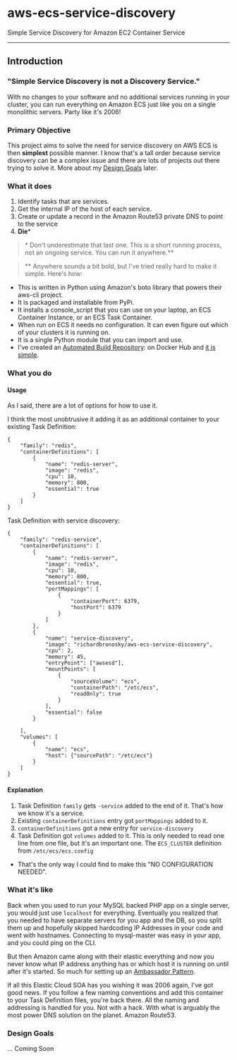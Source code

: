 # aws-ecs-service-discovery
Simple Service Discovery for Amazon EC2 Container Service

--------

## Introduction

### "Simple Service Discovery is not a Discovery Service."

With no changes to your software and no additional services running in your cluster, you can run everything on Amazon ECS just like you on a single monolithic servers. Party like it's 2006!

### Primary Objective

This project aims to solve the need for service discovery on AWS ECS is then **simplest** possible manner. I know that's a tall order because service discovery can be a complex issue and there are lots of projects out there trying to solve it. More about my [Design Goals] later.

### What it does

1. Identify tasks that are services.
2. Get the internal IP of the host of each service.
3. Create or update a record in the Amazon Route53 private DNS to point to the service
4. **Die**\*

> \* Don't underestimate that last one. This is a short running process, not an ongoing service. You can run it anywhere.\*\*

> \*\* Anywhere sounds a bit bold, but I've tried really hard to make it simple. Here's how:

* This is written in Python using Amazon's boto library that powers their aws-cli project.
* It is packaged and installable from PyPi.
* It installs a console_script that you can use on your laptop, an ECS Container Instance, or an ECS Task Container.
* When run on ECS it needs no configuration. It can even figure out which of your clusters it is running on.
* It is a single Python module that you can import and use.
* I've created an [Automated Build Repository]: on Docker Hub and [it is simple].


### What you do

#### Usage 

As I said, there are a lot of options for how to use it.

I think the most unobtrusive it adding it as an additional container to your existing Task Definition:

    {
        "family": "redis",
        "containerDefinitions": [
            {
                "name": "redis-server",
                "image": "redis",
                "cpu": 10,
                "memory": 800,
                "essential": true
            }
        ]
    }

Task Definition with service discovery:

    {
        "family": "redis-service",
        "containerDefinitions": [
            {
                "name": "redis-server",
                "image": "redis",
                "cpu": 10,
                "memory": 800,
                "essential": true,
                "portMappings": [
                    {
                        "containerPort": 6379,
                        "hostPort": 6379
                    }
                ]
            },
            {
                "name": "service-discovery",
                "image": "richardbronosky/aws-ecs-service-discovery",
                "cpu": 2,
                "memory": 45,
                "entryPoint": ["awsesd"],
                "mountPoints": [
                    {
                        "sourceVolume": "ecs",
                        "containerPath": "/etc/ecs",
                        "readOnly": true
                    }
                ],
                "essential": false
            }

        ],
        "volumes": [
            {
                "name": "ecs",
                "host": {"sourcePath": "/etc/ecs"}
            }
        ]
    }

#### Explanation

1. Task Definition `family` gets `-service` added to the end of it. That's how we know it's a service.
2. Existing `containerDefinitions` entry got `portMappings` added to it.
3. `containerDefinitions` got a new entry for `service-discovery`
4. Task Definition got `volumes` added to it. This is only needed to read one line from one file, but it's an important one. The `ECS_CLUSTER` definition from `/etc/ecs/ecs.config`
 * That's the only way I could find to make this "NO CONFIGURATION NEEDED".

### What it's like

Back when you used to run your MySQL backed PHP app on a single server, you would just use `localhost` for everything. Eventually you realized that you needed to have separate servers for you app and the DB, so you split them up and hopefully skipped hardcoding IP Addresses in your code and went with hostnames. Connecting to mysql-master was easy in your app, and you could ping on the CLI.

But then Amazon came along with their elastic everything and now you never know what IP address anything has or which host it is running on until after it's started. So much for setting up an [Ambassador Pattern].

If all this Elastic Cloud SOA has you wishing it was 2006 again, I've got good news. If you follow a few naming conventions and add this container to your Task Definition files, you're back there. All the naming and addressing is handled for you. Not with a hack. With what is arguably the most power DNS solution on the planet. Amazon Route53.

### Design Goals

... Coming Soon

[Design Goals]: #design-goals
[Automated Build Repository]: https://registry.hub.docker.com/u/richardbronosky/aws-ecs-service-discovery/
[it is simple]: https://registry.hub.docker.com/u/richardbronosky/aws-ecs-service-discovery/dockerfile/
[Ambassador Pattern]: https://docs.docker.com/articles/ambassador_pattern_linking/
